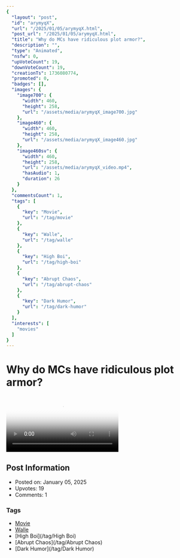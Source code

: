```yaml
---
{
  "layout": "post",
  "id": "arymyqX",
  "url": "/2025/01/05/arymyqX.html",
  "post_url": "/2025/01/05/arymyqX.html",
  "title": "Why do MCs have ridiculous plot armor?",
  "description": "",
  "type": "Animated",
  "nsfw": 0,
  "upVoteCount": 19,
  "downVoteCount": 19,
  "creationTs": 1736080774,
  "promoted": 0,
  "badges": [],
  "images": {
    "image700": {
      "width": 460,
      "height": 258,
      "url": "/assets/media/arymyqX_image700.jpg"
    },
    "image460": {
      "width": 460,
      "height": 258,
      "url": "/assets/media/arymyqX_image460.jpg"
    },
    "image460sv": {
      "width": 460,
      "height": 258,
      "url": "/assets/media/arymyqX_video.mp4",
      "hasAudio": 1,
      "duration": 26
    }
  },
  "commentsCount": 1,
  "tags": [
    {
      "key": "Movie",
      "url": "/tag/movie"
    },
    {
      "key": "Walle",
      "url": "/tag/walle"
    },
    {
      "key": "High Boi",
      "url": "/tag/high-boi"
    },
    {
      "key": "Abrupt Chaos",
      "url": "/tag/abrupt-chaos"
    },
    {
      "key": "Dark Humor",
      "url": "/tag/dark-humor"
    }
  ],
  "interests": [
    "movies"
  ]
}
---
```


# Why do MCs have ridiculous plot armor?

<video controls playsinline loop poster="/assets/media/arymyqX_image460.jpg">
  <source src="/assets/media/arymyqX_video.mp4" type="video/mp4">
  Your browser does not support the video tag.
</video>

## Post Information

- Posted on: January 05, 2025
- Upvotes: 19
- Comments: 1

### Tags

- [Movie](/tag/Movie)
- [Walle](/tag/Walle)
- [High Boi](/tag/High Boi)
- [Abrupt Chaos](/tag/Abrupt Chaos)
- [Dark Humor](/tag/Dark Humor)
